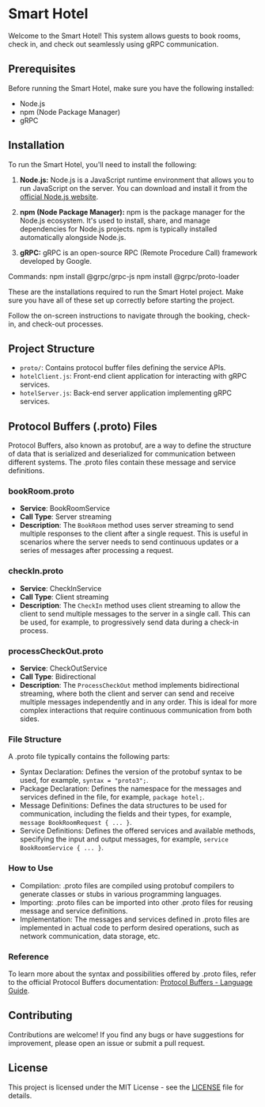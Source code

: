 # Smart Hotel

Welcome to the Smart Hotel! This system allows guests to book rooms, check in, and check out seamlessly using gRPC communication.

## Prerequisites

Before running the Smart Hotel, make sure you have the following installed:

- Node.js
- npm (Node Package Manager)
- gRPC

## Installation

To run the Smart Hotel, you'll need to install the following:

1. **Node.js:** Node.js is a JavaScript runtime environment that allows you to run JavaScript on the server. You can download and install it from the [official Node.js website](https://nodejs.org/).

2. **npm (Node Package Manager):** npm is the package manager for the Node.js ecosystem. It's used to install, share, and manage dependencies for Node.js projects. npm is typically installed automatically alongside Node.js.

3. **gRPC:** gRPC is an open-source RPC (Remote Procedure Call) framework developed by Google.

Commands:
npm install @grpc/grpc-js
npm install @grpc/proto-loader

These are the installations required to run the Smart Hotel project. Make sure you have all of these set up correctly before starting the project.

Follow the on-screen instructions to navigate through the booking, check-in, and check-out processes.

## Project Structure

- `proto/`: Contains protocol buffer files defining the service APIs.
- `hotelClient.js`: Front-end client application for interacting with gRPC services.
- `hotelServer.js`: Back-end server application implementing gRPC services.

## Protocol Buffers (.proto) Files

Protocol Buffers, also known as protobuf, are a way to define the structure of data that is serialized and deserialized for communication between different systems. The .proto files contain these message and service definitions.

### bookRoom.proto
- **Service**: BookRoomService
- **Call Type**: Server streaming
- **Description**: The `BookRoom` method uses server streaming to send multiple responses to the client after a single request. This is useful in scenarios where the server needs to send continuous updates or a series of messages after processing a request.

### checkIn.proto
- **Service**: CheckInService
- **Call Type**: Client streaming
- **Description**: The `CheckIn` method uses client streaming to allow the client to send multiple messages to the server in a single call. This can be used, for example, to progressively send data during a check-in process.

### processCheckOut.proto
- **Service**: CheckOutService
- **Call Type**: Bidirectional
- **Description**: The `ProcessCheckOut` method implements bidirectional streaming, where both the client and server can send and receive multiple messages independently and in any order. This is ideal for more complex interactions that require continuous communication from both sides.


### File Structure

A .proto file typically contains the following parts:

- Syntax Declaration: Defines the version of the protobuf syntax to be used, for example, `syntax = "proto3";`.
- Package Declaration: Defines the namespace for the messages and services defined in the file, for example, `package hotel;`.
- Message Definitions: Defines the data structures to be used for communication, including the fields and their types, for example, `message BookRoomRequest { ... }`.
- Service Definitions: Defines the offered services and available methods, specifying the input and output messages, for example, `service BookRoomService { ... }`.

### How to Use

- Compilation: .proto files are compiled using protobuf compilers to generate classes or stubs in various programming languages.
- Importing: .proto files can be imported into other .proto files for reusing message and service definitions.
- Implementation: The messages and services defined in .proto files are implemented in actual code to perform desired operations, such as network communication, data storage, etc.

### Reference

To learn more about the syntax and possibilities offered by .proto files, refer to the official Protocol Buffers documentation: [Protocol Buffers - Language Guide](https://developers.google.com/protocol-buffers/docs/proto3).

## Contributing

Contributions are welcome! If you find any bugs or have suggestions for improvement, please open an issue or submit a pull request.

## License

This project is licensed under the MIT License - see the [LICENSE](LICENSE) file for details.

